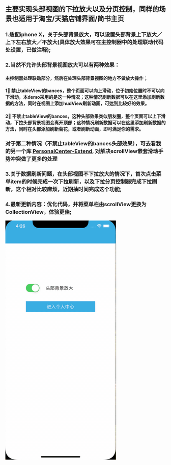 
## 主要实现头部视图的下拉放大以及分页控制，同样的场景也适用于淘宝/天猫店铺界面/简书主页

### 1.适配iphone X，关于头部背景放大，可以设置头部背景上下放大／上下左右放大／不放大(具体放大效果可在主控制器中的处理联动代码处设置，已做注释);

### 2.当然不允许头部背景视图放大可以有两种效果：
#### 主控制器处理联动部分，然后在处理头部背景视图的地方不做放大操作；
#### 1⃣️ 禁止tableView的bances，整个页面可以向上滑动，位于初始位置时不可以向下滑动，本demo采用的是这一种情况；这种情况刷新数据可以在这里添加刷新数据的方法，同时在视图上添加hudView刷新动画，可达到比较好的效果。

#### 2⃣️ 不禁止tableView的bances，这种头部效果类似朋友圈，整个页面可以上下滑动，下拉头部背景视图会离开顶部；这种情况刷新数据可以在这里添加刷新数据的方法，同时在头部添加刷新菊花，或者刷新动画，即可满足你的需求。

### 对于第二种情况（不禁止tableView的bances头部效果），可去看我的另一个库 [PersonalCenter-Extend](https://github.com/ArchLL/PersonalCenter-Extend), 对解决scrollView嵌套滑动手势冲突做了更多的处理

### 3.关于数据刷新问题，在头部视图不下拉放大的情况下，首次点击菜单item的时候完成一次下拉刷新，以及下拉分页控制器完成下拉刷新，这个相对比较麻烦，近期抽时间完成这个功能;

### 4.最新更新内容：优化代码，并将菜单栏由scrollView更换为CollectionView，体验更佳;

![image](https://github.com/ArchLL/ARPersonalCenter/blob/master/show.gif)
